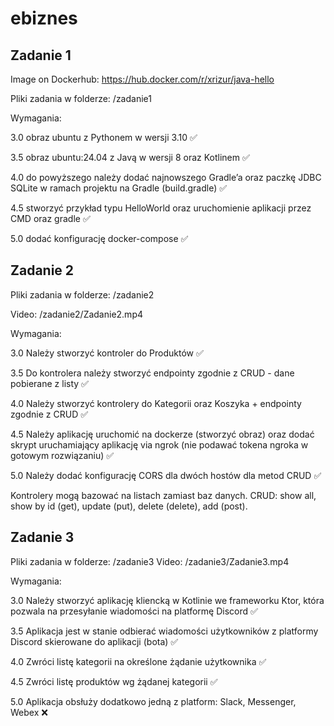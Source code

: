# ebiznes

## Zadanie 1

Image on Dockerhub: https://hub.docker.com/r/xrizur/java-hello

Pliki zadania w folderze: /zadanie1

Wymagania:

3.0 obraz ubuntu z Pythonem w wersji 3.10 ✅

3.5 obraz ubuntu:24.04 z Javą w wersji 8 oraz Kotlinem ✅

4.0 do powyższego należy dodać najnowszego Gradle’a oraz paczkę JDBC SQLite w ramach projektu na Gradle (build.gradle) ✅

4.5 stworzyć przykład typu HelloWorld oraz uruchomienie aplikacji przez CMD oraz gradle ✅

5.0 dodać konfigurację docker-compose ✅

## Zadanie 2

Pliki zadania w folderze: /zadanie2

Video: /zadanie2/Zadanie2.mp4

Wymagania:

3.0 Należy stworzyć kontroler do Produktów ✅

3.5 Do kontrolera należy stworzyć endpointy zgodnie z CRUD - dane pobierane z listy ✅

4.0 Należy stworzyć kontrolery do Kategorii oraz Koszyka + endpointy zgodnie z CRUD ✅

4.5 Należy aplikację uruchomić na dockerze (stworzyć obraz) oraz dodać skrypt uruchamiający aplikację via ngrok (nie podawać tokena ngroka w gotowym rozwiązaniu) ✅

5.0 Należy dodać konfigurację CORS dla dwóch hostów dla metod CRUD ✅

Kontrolery mogą bazować na listach zamiast baz danych. CRUD: show all, show by id (get), update (put), delete (delete), add (post).

## Zadanie 3

Pliki zadania w folderze: /zadanie3
Video: /zadanie3/Zadanie3.mp4

Wymagania:

3.0 Należy stworzyć aplikację kliencką w Kotlinie we frameworku Ktor, która pozwala na przesyłanie wiadomości na platformę Discord ✅

3.5 Aplikacja jest w stanie odbierać wiadomości użytkowników z platformy Discord skierowane do aplikacji (bota) ✅

4.0 Zwróci listę kategorii na określone żądanie użytkownika ✅

4.5 Zwróci listę produktów wg żądanej kategorii ✅

5.0 Aplikacja obsłuży dodatkowo jedną z platform: Slack, Messenger, Webex ❌
